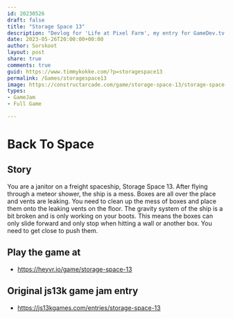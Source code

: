 ```yaml
---
id: 20230526
draft: false
title: "Storage Space 13"
description: "Devlog for 'Life at Pixel Farm', my entry for GameDev.tv Game Jam"
date: 2023-05-26T20:00:00+00:00
author: Sorskoot
layout: post
share: true
comments: true
guid: https://www.timmykokke.com/?p=storagespace13
permalink: /Games/storagespace13
image: https://constructarcade.com/game/storage-space-13/storage-space-13.webp
types: 
- GameJam
- Full Game

---
```


# Back To Space

## Story
You are a janitor on a freight spaceship, Storage Space 13. After flying through a meteor shower, the ship is a mess. Boxes are all over the place and vents are leaking. You need to clean up the mess of boxes and place them onto the leaking vents on the floor. The gravity system of the ship is a bit broken and is only working on your boots. This means the boxes can only slide forward and only stop when hitting a wall or another box. You need to get close to push them.

## Play the game at
- https://heyvr.io/game/storage-space-13

## Original js13k game jam entry
- https://js13kgames.com/entries/storage-space-13